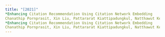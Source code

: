 ```yaml
---
title: "[2021]"
*Enhancing Citation Recommendation Using Citation Network Embedding
Chanathip Pornprasit, Xin Liu, Pattararat Kiattipadungkul, Natthawut Kertkeidkachorn, Kyoung-Sook Kim, Thanapon Noraset, Saeed-Ul Hassan, and Suppawong Tuarob Scientometrics, to appear, 2021
*Enhancing Citation Recommendation Using Citation Network Embedding
Chanathip Pornprasit, Xin Liu, Pattararat Kiattipadungkul, Natthawut Kertkeidkachorn, Kyoung-Sook Kim, Thanapon Noraset, Saeed-Ul Hassan, and Suppawong Tuarob Scientometrics, to appear, 2021
---
```

